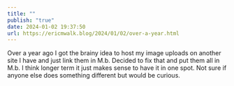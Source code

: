 ```yaml
---
title: ""
publish: "true"
date: 2024-01-02 19:37:50
url: https://ericmwalk.blog/2024/01/02/over-a-year.html
---
```


Over a year ago I got the brainy idea to host my image uploads on another site I have and just link them in M.b. Decided to fix that and put them all in M.b. I think longer term it just makes sense to have it in one spot. Not sure if anyone else does something different but would be curious.